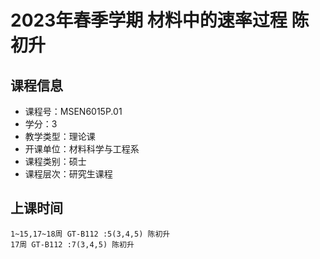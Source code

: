 # 2023年春季学期 材料中的速率过程 陈初升






## 课程信息

- 课程号：MSEN6015P.01
- 学分：3
- 教学类型：理论课
- 开课单位：材料科学与工程系
- 课程类别：硕士
- 课程层次：研究生课程

## 上课时间

```
1~15,17~18周 GT-B112 :5(3,4,5) 陈初升
17周 GT-B112 :7(3,4,5) 陈初升
```

